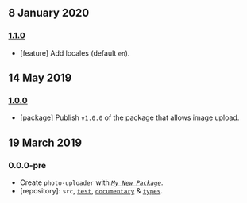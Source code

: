 ## 8 January 2020

### [1.1.0](https://github.com/demimonde/photo-uploader/compare/v1.0.0...v1.1.0)

- [feature] Add locales (default `en`).

## 14 May 2019

### [1.0.0](https://github.com/demimonde/photo-uploader/compare/v0.0.0...v1.0.0)

- [package] Publish `v1.0.0` of the package that allows image upload.

## 19 March 2019

### 0.0.0-pre

- Create `photo-uploader` with _[`My New Package`](https://mnpjs.org)_.
- [repository]: `src`, [`test`](https://contexttesting.com), [`documentary`](https://readme.page) & [`types`](https://typedef.page).